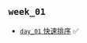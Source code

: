 ## `week_01`
- [`day_01` 快速排序](https://github.com/cherry77-cloud/Rookie2025_04/blob/main/week_01/day_01.md) ✅
